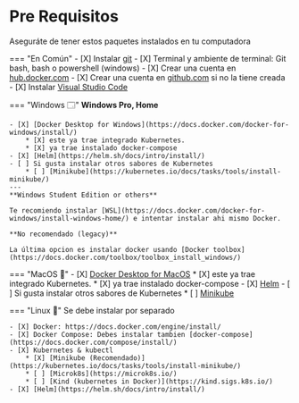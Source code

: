 # Pre Requisitos

Aseguráte de tener estos paquetes instalados en tu computadora

=== "En Común"
    - [X] Instalar [git](https://git-scm.com/book/en/v2/Getting-Started-Installing-Git)
    - [X] Terminal y ambiente de terminal: Git bash, bash o powershell (windows)
    - [X] Crear una cuenta en [hub.docker.com](hub.docker.com)
    - [X] Crear una cuenta en [github.com](github.com) si no la tiene creada
    - [X] Instalar [Visual Studio Code](https://code.visualstudio.com/download)

=== "Windows 🗔"
    **Windows Pro, Home**

    - [X] [Docker Desktop for Windows](https://docs.docker.com/docker-for-windows/install/)
        * [X] este ya trae integrado Kubernetes.
        * [X] ya trae instalado docker-compose
    - [X] [Helm](https://helm.sh/docs/intro/install/)
    - [ ] Si gusta instalar otros sabores de Kubernetes
        * [ ] [Minikube](https://kubernetes.io/docs/tasks/tools/install-minikube/)
    ---
    **Windows Student Edition or others**

    Te recomiendo instalar [WSL](https://docs.docker.com/docker-for-windows/install-windows-home/) e intentar instalar ahi mismo Docker.

    **No recomendado (legacy)**

    La última opcion es instalar docker usando [Docker toolbox](https://docs.docker.com/toolbox/toolbox_install_windows/)

=== "MacOS 🍎"
    - [X] [Docker Desktop for MacOS](https://docs.docker.com/docker-for-mac/install/)
        * [X] este ya trae integrado Kubernetes.
        * [X] ya trae instalado docker-compose
    - [X] [Helm](https://helm.sh/docs/intro/install/)
    - [ ] Si gusta instalar otros sabores de Kubernetes
        * [ ] [Minikube](https://kubernetes.io/docs/tasks/tools/install-minikube/)

=== "Linux 🐧"
    Se debe instalar por separado

    - [X] Docker: https://docs.docker.com/engine/install/
    - [X] Docker Compose: Debes instalar tambien [docker-compose](https://docs.docker.com/compose/install/)
    - [X] Kubernetes & kubectl
        * [X] [Minikube (Recomendado)](https://kubernetes.io/docs/tasks/tools/install-minikube/)
        * [ ] [Microk8s](https://microk8s.io/)
        * [ ] [Kind (kubernetes in Docker)](https://kind.sigs.k8s.io/)
    - [X] [Helm](https://helm.sh/docs/intro/install/)
